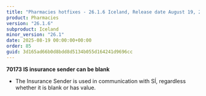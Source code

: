 ```yaml
---
title: "Pharmacies hotfixes - 26.1.6 Iceland, Release date August 19, 2025 - Hotfixes"
product: Pharmacies
version: "26.1.6"
subproduct: Iceland
minor_version: "26.1"
date: 2025-08-19 00:00:00+00:00
order: 85
guid: 3d165ad66b0d8bdd8d5134b055d164241d9696cc
---
```


<strong>70173 IS insurance sender can be blank</strong>
<ul><li>The Insurance Sender is used in communication with SÍ, regardless whether it is blank or has value.</li></ul>
